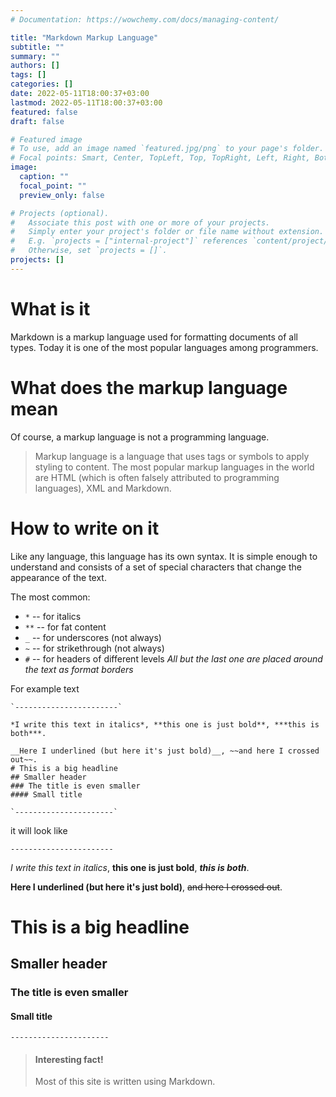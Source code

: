 ```yaml
---
# Documentation: https://wowchemy.com/docs/managing-content/

title: "Markdown Markup Language"
subtitle: ""
summary: ""
authors: []
tags: []
categories: []
date: 2022-05-11T18:00:37+03:00
lastmod: 2022-05-11T18:00:37+03:00
featured: false
draft: false

# Featured image
# To use, add an image named `featured.jpg/png` to your page's folder.
# Focal points: Smart, Center, TopLeft, Top, TopRight, Left, Right, BottomLeft, Bottom, BottomRight.
image:
  caption: ""
  focal_point: ""
  preview_only: false

# Projects (optional).
#   Associate this post with one or more of your projects.
#   Simply enter your project's folder or file name without extension.
#   E.g. `projects = ["internal-project"]` references `content/project/deep-learning/index.md`.
#   Otherwise, set `projects = []`.
projects: []
---
```


# What is it

Markdown is a markup language used for formatting documents of all types. Today it is one of the most popular languages among programmers.

# What does the markup language mean

Of course, a markup language is not a programming language. 

> Markup language is a language that uses tags or symbols to apply styling to content. The most popular markup languages in the world are HTML (which is often falsely attributed to programming languages), XML and Markdown.

# How to write on it

Like any language, this language has its own syntax. It is simple enough to understand and consists of a set of special characters that change the appearance of the text. 

The most common:
- `*` -- for italics
- `**` -- for fat content
- `_` -- for underscores (not always)
- `~` -- for strikethrough (not always)
- `#` -- for headers of different levels
*All but the last one are placed around the text as format borders*

For example text 

```
`-----------------------`

*I write this text in italics*, **this one is just bold**, ***this is both***.

__Here I underlined (but here it's just bold)__, ~~and here I crossed out~~.
# This is a big headline
## Smaller header
### The title is even smaller
#### Small title

`----------------------`
```

it will look like 

`-----------------------`

*I write this text in italics*, **this one is just bold**, ***this is both***.

__Here I underlined (but here it's just bold)__, ~~and here I crossed out~~.
# This is a big headline
## Smaller header
### The title is even smaller
#### Small title

`----------------------`

> #### Interesting fact! 
> Most of this site is written using Markdown.
